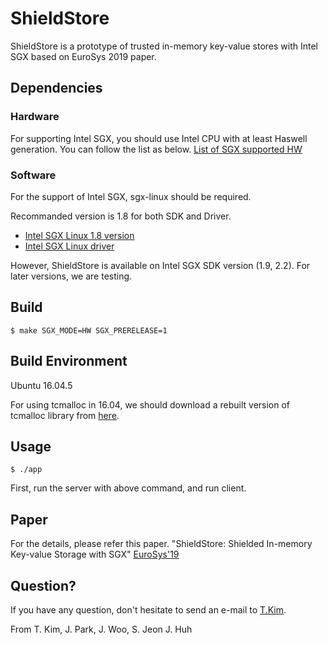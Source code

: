 # ShieldStore

ShieldStore is a prototype of trusted in-memory key-value stores with Intel SGX based on EuroSys 2019 paper.

## Dependencies

### Hardware

For supporting Intel SGX, you should use Intel CPU with at least Haswell generation. 
You can follow the list as below.
[List of SGX supported HW](https://github.com/ayeks/SGX-hardware)

### Software

For the support of Intel SGX, sgx-linux should be required.

Recommanded version is 1.8 for both SDK and Driver. 

* [Intel SGX Linux 1.8 version](https://github.com/intel/linux-sgx/tree/sgx_1.8)
* [Intel SGX Linux driver](https://github.com/intel/linux-sgx-driver/tree/sgx_driver_1.8)

However, ShieldStore is available on Intel SGX SDK version (1.9, 2.2).
For later versions, we are testing.

## Build

	$ make SGX_MODE=HW SGX_PRERELEASE=1 

## Build Environment

Ubuntu 16.04.5

For using tcmalloc in 16.04, we should download a rebuilt version of tcmalloc library from [here](https://01.org/intel-softwareguard-extensions/downloads/intel-sgx-linux-1.8-release).

## Usage
	$ ./app	

First, run the server with above command, and run client.

## Paper

For the details, please refer this paper.
"ShieldStore: Shielded In-memory Key-value Storage with SGX" [EuroSys'19](http://calab.kaist.ac.kr:8080/~jhuh/papers/kim_eurosys19_shieldst.pdf)

## Question?

If you have any question, don't hesitate to send an e-mail to [T.Kim](mailto:thkim@calab.kaist.ac.kr).

From T. Kim, J. Park, J. Woo, S. Jeon J. Huh
